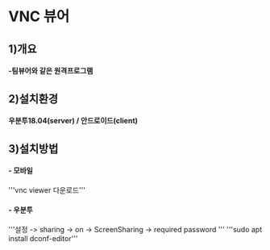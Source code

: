 # VNC 뷰어

## 1)개요
#### -팀뷰어와 같은 원격프로그램

## 2)설치환경
#### 우분투18.04(server) / 안드로이드(client)
    
## 3)설치방법
#### - 모바일
  '''vnc viewer 다운로드'''
#### - 우분투  
  '''설정 -> sharing -> on -> ScreenSharing -> required password '''
  '''sudo apt install dconf-editor'''
